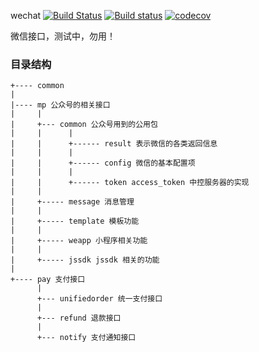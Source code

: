 wechat
[![Build Status](https://travis-ci.org/issue9/wechat.svg?branch=master)](https://travis-ci.org/issue9/wechat)
[![Build status](https://ci.appveyor.com/api/projects/status/1awbdf5bvsqxpbio?svg=true)](https://ci.appveyor.com/project/caixw/wechat)
[![codecov](https://codecov.io/gh/issue9/wechat/branch/master/graph/badge.svg)](https://codecov.io/gh/issue9/wechat)

微信接口，测试中，勿用！



### 目录结构

```
+---- common
|
|---- mp 公众号的相关接口
|     |
|     +--- common 公众号用到的公用包
|     |      |
|     |      +------ result 表示微信的各类返回信息
|     |      |
|     |      +------ config 微信的基本配置项
|     |      |
|     |      +------ token access_token 中控服务器的实现
|     |
|     +----- message 消息管理
|     |
|     +----- template 模板功能
|     |
|     +----- weapp 小程序相关功能
|     |
|     +----- jssdk jssdk 相关的功能
|
+---- pay 支付接口
      |
      +--- unifiedorder 统一支付接口
      |
      +--- refund 退款接口
      |
      +--- notify 支付通知接口
```
